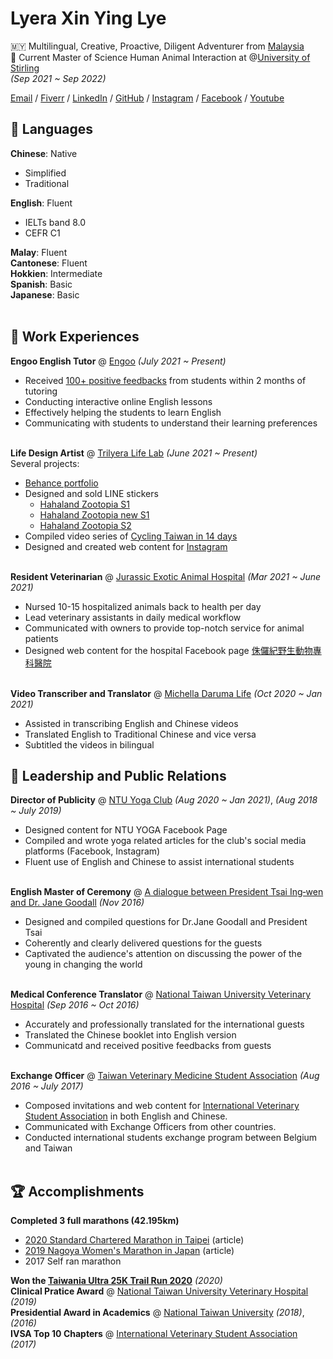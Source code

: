 # Lyera Xin Ying Lye

🇲🇾 Multilingual, Creative, Proactive, Diligent Adventurer from [Malaysia](https://goo.gl/maps/Qrx5D2P14FoidLWX8)<BR>
🏴󠁧󠁢󠁳󠁣󠁴󠁿 Current Master of Science Human Animal Interaction at @[University of Stirling](https://www.stir.ac.uk/courses/pg-taught/human-animal-interaction/)<br>
_(Sep 2021 ~ Sep 2022)_<br>

[Email](mailto:trilyera.co@gmail.com) / [Fiverr](https://www.fiverr.com/lyeraskylark?up_rollout=true) / [LinkedIn](https://linkedin.com/in/lyeraskylark14) / [GitHub](https://github.com/msgorilla14) / [Instagram](https://www.instagram.com/trilyera.life.lab) / [Facebook](https://www.facebook.com/trilyera.life.lab) / [Youtube](https://www.youtube.com/channel/UCjzH13HRRAf7cwqhvzPcEYw)

## 💬 Languages

**Chinese**: Native <br>
  - Simplified
  - Traditional <br>
  
**English**: Fluent <br>
  - IELTs band 8.0 <br>
  - CEFR C1 <br>
  
**Malay**: Fluent <br>
**Cantonese**: Fluent <br>
**Hokkien**: Intermediate <br>
**Spanish**: Basic <br>
**Japanese**: Basic
<br><br>

## 🔆 Work Experiences
**Engoo English Tutor** @ [Engoo](https://engoo.com/tutors/45098) _(July 2021 ~ Present)_ <br>
  - Received [100+ positive feedbacks](https://eikaiwa.dmm.com/teacher/index/45098/) from students within 2 months of tutoring
  - Conducting interactive online English lessons
  - Effectively helping the students to learn English 
  - Communicating with students to understand their learning preferences<br> <br>

**Life Design Artist** @ [Trilyera Life Lab](https://linktr.ee/trilyera) _(June 2021 ~ Present)_ <br>
Several projects: <br>
  - [Behance portfolio](https://www.behance.net/trilyera) <br>
  - Designed and sold LINE stickers <br>
      - [Hahaland Zootopia S1](https://store.line.me/stickershop/product/14159062/en)<br>
      - [Hahaland Zootopia new S1](https://store.line.me/stickershop/product/16757548/en?from=sticker)<br>
      - [Hahaland Zootopia S2](https://store.line.me/stickershop/product/16770077/en)<br>
  - Compiled video series of [Cycling Taiwan in 14 days](https://youtube.com/playlist?list=PL9mA9O15A5vEh-02_bA4muQGXGVLtdTpx)<br>
  - Designed and created web content for [Instagram](https://www.instagram.com/trilyera.life.lab/)<br> <br>
 
**Resident Veterinarian** @ [Jurassic Exotic Animal Hospital](http://www.jurassicah.tw/index.php) _(Mar 2021 ~ June 2021)_ <br>
  - Nursed 10-15 hospitalized animals back to health per day
  - Lead veterinary assistants in daily medical workflow
  - Communicated with owners to provide top-notch service for animal patients
  - Designed web content for the hospital Facebook page [侏儸紀野生動物專科醫院](https://www.facebook.com/jurassicah.tw)
<br><br>

**Video Transcriber and Translator** @ [Michella Daruma Life](https://www.darumalife.com/categories/fuelnutrition) _(Oct 2020 ~ Jan 2021)_ <br>
  - Assisted in transcribing English and Chinese videos
  - Translated English to Traditional Chinese and vice versa
  - Subtitled the videos in bilingual
  
## 💎 Leadership and Public Relations
**Director of Publicity** @ [NTU Yoga Club](https://www.facebook.com/ntuyoga/) _(Aug 2020 ~ Jan 2021)_, _(Aug 2018 ~ July 2019)_ <br>
  - Designed content for NTU YOGA Facebook Page
  - Compiled and wrote yoga related articles for the club's social media platforms (Facebook, Instagram)
  - Fluent use of English and Chinese to assist international students<br><br>

**English Master of Ceremony** @ [A dialogue between President Tsai Ing‐wen and Dr. Jane Goodall](https://english.president.gov.tw/NEWS/5026) _(Nov 2016)_ <br>
  - Designed and compiled questions for Dr.Jane Goodall and President Tsai
  - Coherently and clearly delivered questions for the guests
  - Captivated the audience's attention on discussing the power of the young in changing the world <br> <br>

**Medical Conference Translator** @ [National Taiwan University Veterinary Hospital](https://www.vh.ntu.edu.tw) _(Sep 2016 ~ Oct 2016)_ <br>
  - Accurately and professionally translated for the international guests
  - Translated the Chinese booklet into English version
  - Communicatd and received positive feedbacks from guests<br><br>

**Exchange Officer** @ [Taiwan Veterinary Medicine Student Association](https://www.facebook.com/TVMSA) _(Aug 2016 ~ July 2017)_ <br>
  - Composed invitations and web content for [International Veterinary Student Association](https://www.facebook.com/ivsapage/) in both English and Chinese.
  - Communicated with Exchange Officers from other countries.
  - Conducted international students exchange program between Belgium and Taiwan
<br><br>
 
## 🏆 Accomplishments

**Completed 3 full marathons (42.195km)**
  - [2020 Standard Chartered Marathon in Taipei](https://running.biji.co/index.php?q=review&act=detail&id=39527&subtitle=I%27m%20not%20here%20to%20Give%20Up！2nd馬Sub4築夢踏實) (article) <br>
  - [2019 Nagoya Women's Marathon in Japan](https://running.biji.co/index.php?q=review&act=detail&id=36519&subtitle=%3F遇見更好的自己%3F認真訓練的初馬+2019+Nagoya+Women+Marathon) (article) <br>
  - 2017 Self ran marathon <br>

**Won the [Taiwania Ultra 25K Trail Run 2020](https://running.biji.co/index.php?q=review&act=detail&id=40754&subtitle=初越野：棲蘭25k+%282020%29)** _(2020)_<br>
**Clinical Pratice Award** @ [National Taiwan University Veterinary Hospital](https://www.vh.ntu.edu.tw) _(2019)_ <br>
**Presidential Award in Academics** @ [National Taiwan University](https://www.ntu.edu.tw/english/) _(2018)_, _(2016)_ <br>
**IVSA Top 10 Chapters** @ [International Veterinary Student Association](https://www.facebook.com/ivsapage/) _(2017)_ <br>



